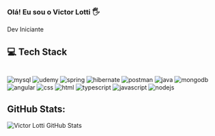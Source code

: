 ### Olá! Eu sou o Victor Lotti 🖐️

Dev Iniciante



## 💻 Tech Stack

<div style="display: inline_block"><br/>
 <img align="center" alt="mysql" src="https://img.shields.io/badge/mysql-4479A1.svg?style=for-the-badge&logo=mysql&logoColor=white" />
 <img align="center" alt="udemy" src="https://img.shields.io/badge/Udemy-A435F0?style=for-the-badge&logo=Udemy&logoColor=white" />
 <img align="center" alt="spring" src="https://img.shields.io/badge/spring-%236DB33F.svg?style=for-the-badge&logo=spring&logoColor=white" />
 <img align="center" alt="hibernate" src="https://img.shields.io/badge/Hibernate-59666C?style=for-the-badge&logo=Hibernate&logoColor=white" />
 <img align="center" alt="postman" src="https://img.shields.io/badge/Postman-FF6C37?style=for-the-badge&logo=postman&logoColor=white" />
 <img align="center" alt="java" src="https://img.shields.io/badge/java-%23ED8B00.svg?style=for-the-badge&logo=openjdk&logoColor=white" />
 <img align="center" alt="mongodb" src="https://img.shields.io/badge/MongoDB-%234ea94b.svg?style=for-the-badge&logo=mongodb&logoColor=white" />
 <img align="center" alt="angular" src="https://img.shields.io/badge/Angular-DD0031?style=for-the-badge&logo=angular&logoColor=white" />
 <img align="center" alt="css" src="https://img.shields.io/badge/CSS3-%231572B6.svg?style=for-the-badge&logo=css3&logoColor=white" />
 <img align="center" alt="html" src="https://img.shields.io/badge/HTML5-E34F26?style=for-the-badge&logo=html5&logoColor=white" />
 <img align="center" alt="typescript" src="https://img.shields.io/badge/TypeScript-3178C6?style=for-the-badge&logo=typescript&logoColor=white" />
 <img align="center" alt="javascript" src="https://img.shields.io/badge/JavaScript-F7DF1E?style=for-the-badge&logo=javascript&logoColor=black" />
 <img align="center" alt="nodejs" src="https://img.shields.io/badge/Node.js-339933?style=for-the-badge&logo=nodedotjs&logoColor=white" />
</div>


## GitHub Stats:
 ![Victor Lotti GitHub Stats](https://github-readme-stats.vercel.app/api?username=victorlotti&show_icons=true&theme=tokyonight)

 
